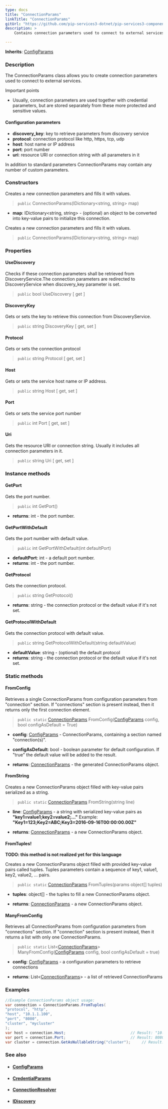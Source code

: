```yaml
---
type: docs
title: "ConnectionParams"
linkTitle: "ConnectionParams"
gitUrl: "https://github.com/pip-services3-dotnet/pip-services3-components-dotnet"
description: >
    Contains connection parameters used to connect to external services.

---
```


**Inherits**: [ConfigParams](../../../commons/config/config_params)

### Description

The ConnectionParams class allows you to create connection parameters used to connect to external services.

 Important points
    
 - Usually, connection parameters are used together with credential parameters, but are stored
    separately from these more protected and sensitive values.

#### Configuration parameters

- **discovery_key**: key to retrieve parameters from discovery service
- **protocol**: connection protocol like http, https, tcp, udp
- **host**: host name or IP address
- **port**: port number
- **uri**: resource URI or connection string with all parameters in it

In addition to standard parameters ConnectionParams may contain any number of custom parameters.


### Constructors
Creates a new connection parameters and fills it with values.

> `public` ConnectionParams(IDictionary\<string, string\> map)

- **map**: IDictionary\<string, string\> - (optional) an object to be converted into key-value pairs to initialize this connection.


Creates a new connection parameters and fills it with values.

> `public` ConnectionParams(IDictionary\<string, string\> map)


### Properties

#### UseDiscovery
Checks if these connection parameters shall be retrieved from DiscoveryService.The connection parameters are redirected to DiscoveryService when discovery_key parameter is set.

> `public` bool UseDiscovery [ get ]

#### DiscoveryKey
Gets or sets the key to retrieve this connection from DiscoveryService.

> `public` string 	DiscoveryKey [ get, set ]

#### Protocol
Gets or sets the connection protocol

> `public` string Protocol [ get, set ]

#### Host
Gets or sets the service host name or IP address.

> `public` string Host [ get, set ]

#### Port
Gets or sets the service port number

> `public` int Port [ get, set ]

#### Uri
Gets the resource URI or connection string. Usually it includes all connection parameters in it.

> `public` string Uri [ get, set ]



### Instance methods


#### GetPort
Gets the port number.

> `public` int GetPort()

- **returns**: int - the port number.


#### GetPortWithDefault
Gets the port number with default value.

> `public` int GetPortWithDefault(int defaultPort)

- **defaultPort**: int - a default port number.
- **returns**: int - the port number.


#### GetProtocol
Gets the connection protocol.

> `public` string GetProtocol()

- **returns**: string - the connection protocol or the default value if it's not set.


#### GetProtocolWithDefault
Gets the connection protocol with default value.

> `public` string GetProtocolWithDefault(string defaultValue)

- **defaultValue**: string - (optional) the default protocol
- **returns**: string - the connection protocol or the default value if it's not set.


### Static methods

#### FromConfig
Retrieves a single ConnectionParams from configuration parameters
from "connection" section. If "connections" section is present instead,
then it returns only the first connection element.

> `public static` [ConnectionParams]() FromConfig([ConfigParams](../../../commons/config/config_params) config, bool configAsDefault = True)

- **config**: [ConfigParams](../../../commons/config/config_params) - ConnectionParams, containing a section named "connection(s)".
- **configAsDefault**: bool - boolean parameter for default configuration. If "true" the default value will be added to the result.

- **returns**: [ConnectionParams]() - the generated ConnectionParams object.


#### FromString
Creates a new ConnectionParams object filled with key-value pairs serialized as a string.

> `public static` [ConnectionParams]() FromString(string line)

- **line**: [ConfigParams](../../../commons/config/config_params) - a string with serialized key-value pairs as **"key1=value1;key2=value2;..."**
Example: **"Key1=123;Key2=ABC;Key3=2016-09-16T00:00:00.00Z"**

- **returns**: [ConnectionParams]() - a new ConnectionParams object.


#### FromTuples!
**TODO: this method is not realized yet for this language**

Creates a new ConnectionParams object filled with provided key-value pairs called tuples.
Tuples parameters contain a sequence of key1, value1, key2, value2, ... pairs.

> `public static` [ConnectionParams]() FromTuples(params object[] tuples)

- **tuples**: object[] - the tuples to fill a new ConnectionParams object.

- **returns**: [ConnectionParams]() - a new ConnectionParams object.


#### ManyFromConfig

Retrieves all ConnectionParams from configuration parameters
from "connections" section. If "connection" section is present instead,
then it returns a list with only one ConnectionParams.

> `public static` List<[ConnectionParams]()> ManyFromConfig([ConfigParams](../../../commons/config/config_params) config, bool configAsDefault = true)

- **config**: [ConfigParams](../../../commons/config/config_params) - a configuration parameters to retrieve connections

- **returns**: List<[ConnectionParams]()> - a list of retrieved ConnectionParams

### Examples

```cs
//Example ConnectionParams object usage:
var connection = ConnectionParams.FromTuples(
"protocol", "http",
"host", "10.1.1.100",
"port", "8080",
"cluster", "mycluster"
);
var host = connection.Host;                             // Result: "10.1.1.100"
var port = connection.Port;                             // Result: 8080
var cluster = connection.GetAsNullableString("cluster");     // Result: "mycluster" 
```

### See also
- #### [ConfigParams](../../../commons/config/config_params)
- #### [CredentialParams](../../auth/credential_params)
- #### [ConnectionResolver](../connection_resolver)
- #### [IDiscovery](../idiscovery)
